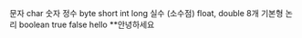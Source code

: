 문자 char
숫자  정수 byte short int long
       실수 (소수점) float, double            8개 기본형 
  논리  boolean true
                     false
                     hello
                   **안녕하세요
                   

